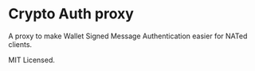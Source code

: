 Crypto Auth proxy
============

A proxy to make Wallet Signed Message Authentication easier for NATed clients.

MIT Licensed.
